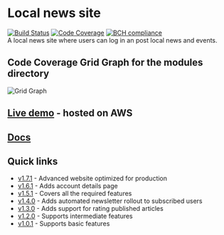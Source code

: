 # Local news site

[![Build Status](https://travis-ci.com/driimus/l1ws.svg?token=kAw4dYYDuYsjS2BM8ceE&branch=master)](https://travis-ci.com/driimus/l1ws)
[![Code Coverage](https://codecov.io/gh/driimus/l1ws/branch/master/graph/badge.svg?token=BseGtb6kXn)](https://codecov.io/gh/driimus/l1ws)
[![BCH compliance](https://bettercodehub.com/edge/badge/driimus/l1ws?branch=master&token=9d2668fe88b5147abb1c2c8106fcc7f2c6c455d3)](https://bettercodehub.com/)
<br>A local news site where users can log in an post local news and events.

## Code Coverage Grid Graph for the modules directory

![Grid Graph](https://codecov.io/gh/driimus/l1ws/branch/master/graphs/tree.svg?token=BseGtb6kXn)

## [Live demo](http://cwlocalnews-env.zg6je4v2an.eu-west-2.elasticbeanstalk.com/) - hosted on AWS

## [Docs](https://driimus.github.io/l1ws/)

## Quick links

- [v1.7.1](https://github.coventry.ac.uk/petrec/petrec/releases/tag/v1.7.1) - Advanced website optimized for production
- [v1.6.1](https://github.coventry.ac.uk/petrec/petrec/releases/tag/v1.6.1) - Adds account details page
- [v1.5.1](https://github.coventry.ac.uk/petrec/petrec/releases/tag/v1.5.1) - Covers all the required features
- [v1.4.0](https://github.coventry.ac.uk/petrec/petrec/releases/tag/v1.4.0) - Adds automated newsletter rollout to subscribed users
- [v1.3.0](https://github.coventry.ac.uk/petrec/petrec/releases/tag/v1.3.0) - Adds support for rating published articles
- [v1.2.0](https://github.coventry.ac.uk/petrec/petrec/releases/tag/v1.2.0) - Supports intermediate features
- [v1.0.1](https://github.coventry.ac.uk/petrec/petrec/releases/tag/v1.0.1) - Supports basic features
